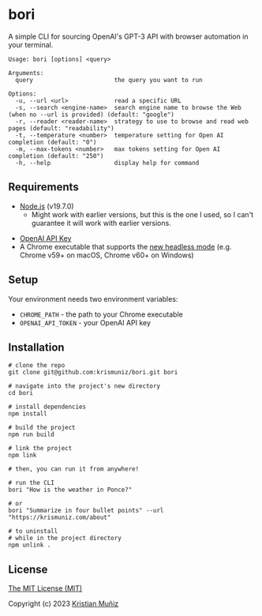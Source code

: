# bori

A simple CLI for sourcing OpenAI's GPT-3 API with browser automation in your terminal.

```shell
Usage: bori [options] <query>

Arguments:
  query                       the query you want to run

Options:
  -u, --url <url>             read a specific URL
  -s, --search <engine-name>  search engine name to browse the Web (when no --url is provided) (default: "google")
  -r, --reader <reader-name>  strategy to use to browse and read web pages (default: "readability")
  -t, --temperature <number>  temperature setting for Open AI completion (default: "0")
  -m, --max-tokens <number>   max tokens setting for Open AI completion (default: "250")
  -h, --help                  display help for command
```

## Requirements

- [Node.js](https://nodejs.org/en/) (v19.7.0)
  - Might work with earlier versions, but this is the one I used, so I can't guarantee it will work with earlier versions.

* [OpenAI API Key](https://platform.openai.com/docs/api-reference/authentication)
* A Chrome executable that supports the [new headless mode](https://developer.chrome.com/blog/headless-chrome/) (e.g. Chrome v59+ on macOS, Chrome v60+ on Windows)

## Setup

Your environment needs two environment variables:

- `CHROME_PATH` - the path to your Chrome executable
- `OPENAI_API_TOKEN` - your OpenAI API key

## Installation

```shell
# clone the repo
git clone git@github.com:krismuniz/bori.git bori

# navigate into the project's new directory
cd bori

# install dependencies
npm install

# build the project
npm run build

# link the project
npm link

# then, you can run it from anywhere!
```

```shell
# run the CLI
bori "How is the weather in Ponce?"

# or
bori "Summarize in four bullet points" --url "https://krismuniz.com/about"
```

```shell
# to uninstall
# while in the project directory
npm unlink .
```

## License

[The MIT License (MIT)](https://github.com/krismuniz/bori/blob/main/LICENSE.md)

Copyright (c) 2023 [Kristian Muñiz](https://www.krismuniz.com)
